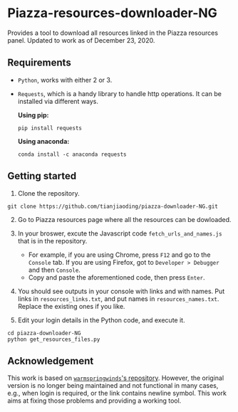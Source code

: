 

# Piazza-resources-downloader-NG

Provides a tool to download all resources linked in the Piazza resources panel.  Updated to work as of December 23, 2020.

## Requirements
* `Python`, works with either 2 or 3.

* `Requests`, which is a handy library to handle http operations. It can be installed via different ways.

  **Using pip:**
  ```shell
  pip install requests
  ```
  **Using anaconda:**
  ```shell
  conda install -c anaconda requests
  ```

## Getting started

1. Clone the repository.
```shell
git clone https://github.com/tianjiaoding/piazza-downloader-NG.git
```

2. Go to Piazza resources page where all the resources can be dowloaded.

3. In your broswer, excute the Javascript code `fetch_urls_and_names.js` that is in the repository.

   * For example, if you are using Chrome, press `F12` and go to the `Console` tab. If you are using Firefox, got to `Developer > Debugger` and then `Console`.
   * Copy and paste the aforementioned code, then press `Enter`.

4. You should see outputs in your console with links and with names. Put links in `resources_links.txt`, and put names in `resources_names.txt`. Replace the existing ones if you like.

5. Edit your login details in the Python code, and execute it.
```shell
cd piazza-downloader-NG
python get_resources_files.py
```

## Acknowledgement
This work is based on [`warmspringwinds`'s repository](https://github.com/warmspringwinds/piazza_resources_downloader). However, the original version is no longer being maintained and not functional in many cases, e.g., when login is required, or the link contains newline symbol. This work aims at fixing those problems and providing a working tool.
